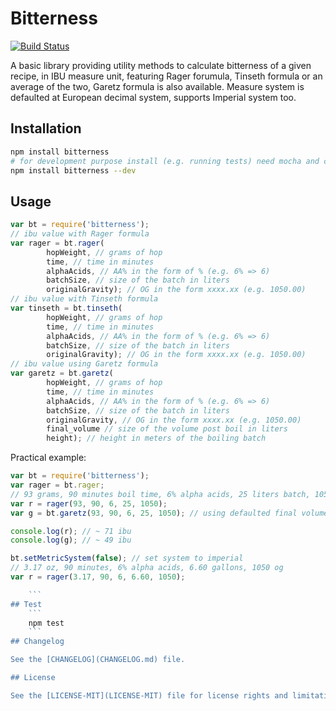 Bitterness
==========
[![Build Status](https://travis-ci.org/codepr/bitterness.svg?branch=master)](https://travis-ci.org/codepr/bitterness)

A basic library providing utility methods to calculate bitterness of a given recipe, in IBU measure unit, featuring Rager forumula, Tinseth formula or an average of the two, Garetz formula is also available. Measure system is defaulted at European decimal system, supports Imperial system too.

## Installation
```sh
npm install bitterness
# for development purpose install (e.g. running tests) need mocha and chai
npm install bitterness --dev
```
## Usage
```js
var bt = require('bitterness');
// ibu value with Rager formula
var rager = bt.rager(
		hopWeight, // grams of hop
		time, // time in minutes
		alphaAcids, // AA% in the form of % (e.g. 6% => 6)
		batchSize, // size of the batch in liters
		originalGravity); // OG in the form xxxx.xx (e.g. 1050.00)
// ibu value with Tinseth formula
var tinseth = bt.tinseth(
		hopWeight, // grams of hop
		time, // time in minutes
		alphaAcids, // AA% in the form of % (e.g. 6% => 6)
		batchSize, // size of the batch in liters
		originalGravity); // OG in the form xxxx.xx (e.g. 1050.00)
// ibu value using Garetz formula
var garetz = bt.garetz(
		hopWeight, // grams of hop
		time, // time in minutes
		alphaAcids, // AA% in the form of % (e.g. 6% => 6)
		batchSize, // size of the batch in liters
		originalGravity, // OG in the form xxxx.xx (e.g. 1050.00)
		final_volume // size of the volume post boil in liters
		height); // height in meters of the boiling batch

```
Practical example:
```js
var bt = require('bitterness');
var rager = bt.rager;
// 93 grams, 90 minutes boil time, 6% alpha acids, 25 liters batch, 1050 og
var r = rager(93, 90, 6, 25, 1050);
var g = bt.garetz(93, 90, 6, 25, 1050); // using defaulted final volume = (batch size - 10%) and height = 0

console.log(r); // ~ 71 ibu
console.log(g); // ~ 49 ibu

bt.setMetricSystem(false); // set system to imperial
// 3.17 oz, 90 minutes, 6% alpha acids, 6.60 gallons, 1050 og
var r = rager(3.17, 90, 6, 6.60, 1050);

	```
## Test
	```
	npm test
	```
## Changelog

See the [CHANGELOG](CHANGELOG.md) file.

## License

See the [LICENSE-MIT](LICENSE-MIT) file for license rights and limitations (MIT).
